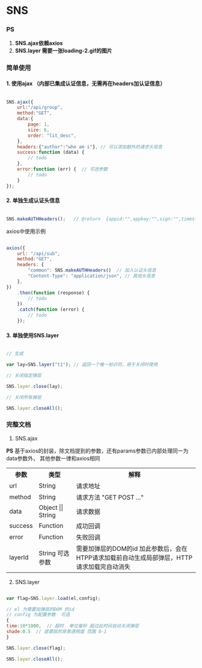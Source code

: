 # SNS


### PS

1. **SNS.ajax依赖axios**     
2. **SNS.layer 需要一张loading-2.gif的图片**    

### 简单使用

#### 1. 使用ajax （**内部已集成认证信息，无需再在headers加认证信息**）

```js

SNS.ajax({
    url:"/api/group",
    method:"GET",
    data:{                     
        page: 1,
        size: 6,
        order: "lit_desc", 
    },
    headers:{"author":"who am i"}, // 可以添加额外的请求头信息
    success:function (data) {
        // todo
    },
    error:function (err) {  // 可选参数
        // todo
    }
});

```


#### 2. 单独生成认证头信息

```js

SNS.makeAUTHHeaders();   // @return  {appid:"",appkey:"",sign:"",timestamp:""}

```

axios中使用示例

```js

axios({
    url: "/api/sub",
    method:"GET",
    headers: {
        "common": SNS.makeAUTHHeaders()  // 加入认证头信息 
        "Content-Type": "application/json", // 其他头信息
    },
})
    .then(function (response) {
        // todo
    })
    .catch(function (error) {
        // todo
    });

```

#### 3. 单独使用SNS.layer

```js

// 生成

var lay=SNS.layer("t1"); // 返回一个唯一标识符，用于关闭时使用

// 关闭指定弹层

SNS.layer.close(lay);

// 关闭所有弹层

SNS.layer.closeAll();


```

### 完整文档

1. SNS.ajax

**PS** 基于axios的封装，除文档提到的参数，还有params参数已内部处理同一为data参数外， 其他参数一律和axios相同

<table>
	<tr>
		<th>参数</th>
		<th>类型</th>
		<th>解释</th>
	</tr>
	<tr>
		<td>url</td>
		<td>String</td>
		<td>请求地址</td>
	</tr>
	<tr>
		<td>method</td>
		<td>String</td>
		<td>请求方法 "GET POST ..."</td>
	</tr>
	<tr>
		<td>data</td>
		<td>Object || String</td>
		<td>请求数据</td>
	</tr>
	<tr>
		<td>success</td>
		<td>Function </td>
		<td>成功回调 <br/></td>
	</tr>
	<tr>
		<td>error</td>
		<td>Function</td>
		<td>失败回调</td>
	</tr>
	<tr>
		<td>layerId</td>
		<td>String  可选参数</td>
		<td>需要加弹层的DOM的id  加此参数后，会在HTPP请求加载前自动生成局部弹层，HTTP请求加载完自动消失</td>
	</tr>
</table>


2. SNS.layer

```js

var flag=SNS.layer.load(el,config);

// el 为需要加弹层的DOM 的id
// config 为配置参数  可选
{
time:10*1000,  // 超时  单位毫秒 超过此时间自动关闭弹层
shade:0.5  // 遮罩层的背景透明度 范围 0-1
}

SNS.layer.close(flag);

SNS.layer.closeAll();

```


